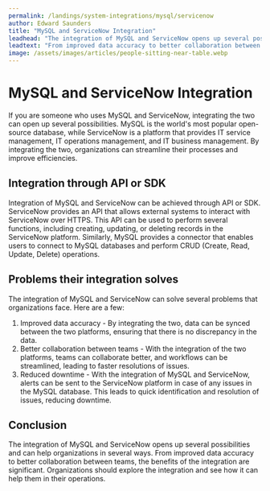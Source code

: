```yaml
---
permalink: /landings/system-integrations/mysql/servicenow
author: Edward Saunders
title: "MySQL and ServiceNow Integration"
leadhead: "The integration of MySQL and ServiceNow opens up several possibilities and can help organizations in several ways"
leadtext: "From improved data accuracy to better collaboration between teams, the benefits of the integration are significant. Organizations should explore the integration and see how it can help them in their operations."
image: /assets/images/articles/people-sitting-near-table.webp
---
```

<div class="arttext">	<h1>MySQL and ServiceNow Integration</h1>
	<p>If you are someone who uses MySQL and ServiceNow, integrating the two can open up several possibilities. MySQL is the world's most popular open-source database, while ServiceNow is a platform that provides IT service management, IT operations management, and IT business management. By integrating the two, organizations can streamline their processes and improve efficiencies.</p>
	<h2>Integration through API or SDK</h2>
	<p>Integration of MySQL and ServiceNow can be achieved through API or SDK. ServiceNow provides an API that allows external systems to interact with ServiceNow over HTTPS. This API can be used to perform several functions, including creating, updating, or deleting records in the ServiceNow platform. Similarly, MySQL provides a connector that enables users to connect to MySQL databases and perform CRUD (Create, Read, Update, Delete) operations.</p>
	<h2>Problems their integration solves</h2>
	<p>The integration of MySQL and ServiceNow can solve several problems that organizations face. Here are a few:</p>
	<ol>
		<li>Improved data accuracy - By integrating the two, data can be synced between the two platforms, ensuring that there is no discrepancy in the data.</li>
		<li>Better collaboration between teams - With the integration of the two platforms, teams can collaborate better, and workflows can be streamlined, leading to faster resolutions of issues.</li>
		<li>Reduced downtime - With the integration of MySQL and ServiceNow, alerts can be sent to the ServiceNow platform in case of any issues in the MySQL database. This leads to quick identification and resolution of issues, reducing downtime.</li>
	</ol>
	<h2>Conclusion</h2>
	<p>The integration of MySQL and ServiceNow opens up several possibilities and can help organizations in several ways. From improved data accuracy to better collaboration between teams, the benefits of the integration are significant. Organizations should explore the integration and see how it can help them in their operations.</p>
</div>